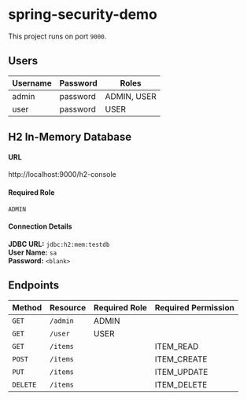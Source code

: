# spring-security-demo

This project runs on port `9000`.

## Users
| Username | Password | Roles |
| -------- | -------- | ----- |
| admin    | password | ADMIN, USER |
| user     | password | USER |

## H2 In-Memory Database
#### URL
http://localhost:9000/h2-console

#### Required Role
`ADMIN`

#### Connection Details
__JDBC URL:__   `jdbc:h2:mem:testdb`\
__User Name:__  `sa`\
__Password:__   `<blank>`


## Endpoints
| Method | Resource | Required Role | Required Permission |
| ------ | --- | ------------- | ------------------- |
| `GET` | `/admin` | ADMIN |
| `GET` | `/user` | USER |
| `GET` | `/items` | | ITEM_READ |
| `POST` | `/items` | | ITEM_CREATE |
| `PUT` | `/items` | | ITEM_UPDATE |
| `DELETE` | `/items` | | ITEM_DELETE |
